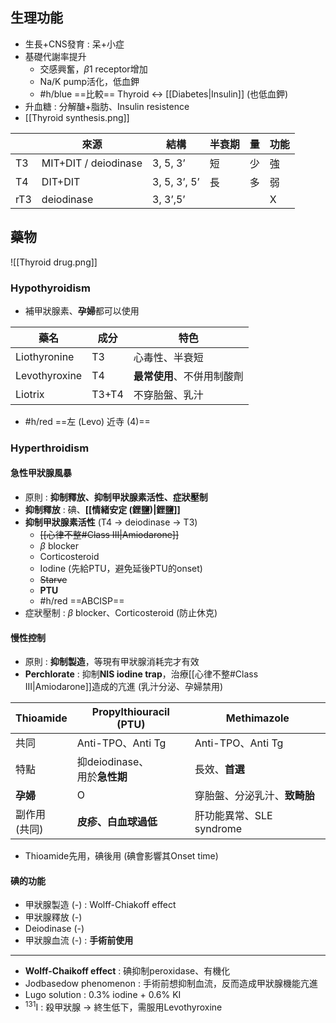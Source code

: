 ## 生理功能
- 生長+CNS發育 : 呆+小症
- 基礎代謝率提升
	- 交感興奮，$\beta1$ receptor增加
	- Na/K pump活化，低血鉀
	- #h/blue ==比較== Thyroid <-> [[Diabetes|Insulin]] (也低血鉀)
- 升血糖 : 分解醣+脂肪、Insulin resistence
- [[Thyroid synthesis.png]]

|     | 來源                 | 結構         | 半衰期 | 量 | 功能 |
|-----|----------------------|--------------|--------|----|------|
| T3  | MIT+DIT / deiodinase | 3, 5, 3’     | 短     | 少 | 強   |
| T4  | DIT+DIT              | 3, 5, 3’, 5’ | 長     | 多 | 弱   |
| rT3 | deiodinase           | 3, 3’,5’     |        |    | X    |
## 藥物
![[Thyroid drug.png]]
### Hypothyroidism
- 補甲狀腺素、**孕婦**都可以使用

| 藥名          | 成分  | 特色           |
|---------------|-------|----------------|
| Liothyronine  | T3    | 心毒性、半衰短 |
| Levothyroxine | T4    | **最常使用**、不併用制酸劑|
| Liotrix       | T3+T4 | 不穿胎盤、乳汁 |
- #h/red ==左 (Levo) 近寺 (4)==
### Hyperthroidism
#### 急性甲狀腺風暴
- 原則 : **抑制釋放、抑制甲狀腺素活性、症狀壓制**
- **抑制釋放** : 碘、**[[情緒安定 (鋰鹽)|鋰鹽]]**
- **抑制甲狀腺素活性** (T4 -> deiodinase -> T3)
	- ~~[[心律不整#Class III|Amiodarone]]~~
	- $\beta$ blocker
	- Corticosteroid
	- Iodine (先給PTU，避免延後PTU的onset)
	- ~~Starve~~
	- **PTU**
	- #h/red ==ABCISP==
- 症狀壓制 : $\beta$ blocker、Corticosteroid (防止休克)
#### 慢性控制
- 原則 : **抑制製造**，等現有甲狀腺消耗完才有效
- **Perchlorate** : 抑制**NIS iodine trap**，治療[[心律不整#Class III|Amiodarone]]造成的亢進 (乳汁分泌、孕婦禁用)

|Thioamide      | Propylthiouracil (PTU)   | Methi**mazole**              |
|---------------|--------------------------|--------------------------|
| 共同          | Anti-TPO、Anti Tg        |  Anti-TPO、Anti Tg        |
| 特點          | 抑deiodinase、<br>用於**急性期** | 長效、**首選**               |
| **孕婦**          | O                        | 穿胎盤、分泌乳汁、**致畸胎** |
| 副作用<br> (共同) | **皮疹、白血球過低**         | 肝功能異常、SLE syndrome |
- Thioamide先用，碘後用 (碘會影響其Onset time)
#### 碘的功能
- 甲狀腺製造 (-) : Wolff-Chiakoff effect
- 甲狀腺釋放 (-)
- Deiodinase (-)
- 甲狀腺血流 (-) : **手術前使用**
***
- **Wolff-Chaikoff effect** : 碘抑制peroxidase、有機化
- Jodbasedow phenomenon : 手術前想抑制血流，反而造成甲狀腺機能亢進
- Lugo solution : 0.3% iodine + 0.6% KI
- $^{131}$I : 殺甲狀腺 -> 終生低下，需服用Levothyroxine